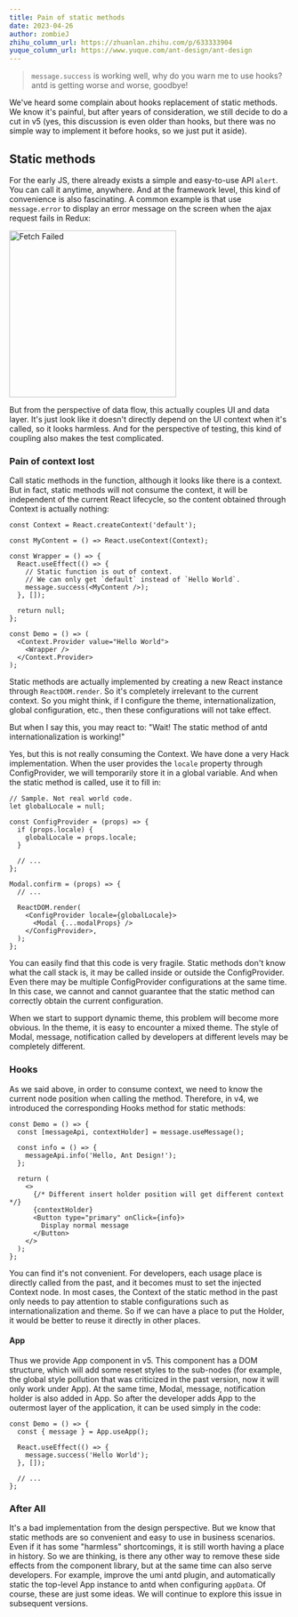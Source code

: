 ```yaml
---
title: Pain of static methods
date: 2023-04-26
author: zombieJ
zhihu_column_url: https://zhuanlan.zhihu.com/p/633333904
yuque_column_url: https://www.yuque.com/ant-design/ant-design
---
```


> `message.success` is working well, why do you warn me to use hooks? antd is getting worse and worse, goodbye!

We've heard some complain about hooks replacement of static methods. We know it's painful, but after years of consideration, we still decide to do a cut in v5 (yes, this discussion is even older than hooks, but there was no simple way to implement it before hooks, so we just put it aside).

## Static methods

For the early JS, there already exists a simple and easy-to-use API `alert`. You can call it anytime, anywhere. And at the framework level, this kind of convenience is also fascinating. A common example is that use `message.error` to display an error message on the screen when the ajax request fails in Redux:

<img width="300" alt="Fetch Failed" src="https://user-images.githubusercontent.com/5378891/234574678-44b12d00-9318-4ff9-b234-08129c82fc78.png" />

But from the perspective of data flow, this actually couples UI and data layer. It's just look like it doesn't directly depend on the UI context when it's called, so it looks harmless. And for the perspective of testing, this kind of coupling also makes the test complicated.

### Pain of context lost

Call static methods in the function, although it looks like there is a context. But in fact, static methods will not consume the context, it will be independent of the current React lifecycle, so the content obtained through Context is actually nothing:

```tsx
const Context = React.createContext('default');

const MyContent = () => React.useContext(Context);

const Wrapper = () => {
  React.useEffect(() => {
    // Static function is out of context.
    // We can only get `default` instead of `Hello World`.
    message.success(<MyContent />);
  }, []);

  return null;
};

const Demo = () => (
  <Context.Provider value="Hello World">
    <Wrapper />
  </Context.Provider>
);
```

Static methods are actually implemented by creating a new React instance through `ReactDOM.render`. So it's completely irrelevant to the current context. So you might think, if I configure the theme, internationalization, global configuration, etc., then these configurations will not take effect.

But when I say this, you may react to: "Wait! The static method of antd internationalization is working!"

Yes, but this is not really consuming the Context. We have done a very Hack implementation. When the user provides the `locale` property through ConfigProvider, we will temporarily store it in a global variable. And when the static method is called, use it to fill in:

```tsx
// Sample. Not real world code.
let globalLocale = null;

const ConfigProvider = (props) => {
  if (props.locale) {
    globalLocale = props.locale;
  }

  // ...
};

Modal.confirm = (props) => {
  // ...

  ReactDOM.render(
    <ConfigProvider locale={globalLocale}>
      <Modal {...modalProps} />
    </ConfigProvider>,
  );
};
```

You can easily find that this code is very fragile. Static methods don't know what the call stack is, it may be called inside or outside the ConfigProvider. Even there may be multiple ConfigProvider configurations at the same time. In this case, we cannot and cannot guarantee that the static method can correctly obtain the current configuration.

When we start to support dynamic theme, this problem will become more obvious. In the theme, it is easy to encounter a mixed theme. The style of Modal, message, notification called by developers at different levels may be completely different.

### Hooks

As we said above, in order to consume context, we need to know the current node position when calling the method. Therefore, in v4, we introduced the corresponding Hooks method for static methods:

```tsx
const Demo = () => {
  const [messageApi, contextHolder] = message.useMessage();

  const info = () => {
    messageApi.info('Hello, Ant Design!');
  };

  return (
    <>
      {/* Different insert holder position will get different context */}
      {contextHolder}
      <Button type="primary" onClick={info}>
        Display normal message
      </Button>
    </>
  );
};
```

You can find it's not convenient. For developers, each usage place is directly called from the past, and it becomes must to set the injected Context node. In most cases, the Context of the static method in the past only needs to pay attention to stable configurations such as internationalization and theme. So if we can have a place to put the Holder, it would be better to reuse it directly in other places.

#### App

Thus we provide App component in v5. This component has a DOM structure, which will add some reset styles to the sub-nodes (for example, the global style pollution that was criticized in the past version, now it will only work under App). At the same time, Modal, message, notification holder is also added in App. So after the developer adds App to the outermost layer of the application, it can be used simply in the code:

```tsx
const Demo = () => {
  const { message } = App.useApp();

  React.useEffect(() => {
    message.success('Hello World');
  }, []);

  // ...
};
```

### After All

It's a bad implementation from the design perspective. But we know that static methods are so convenient and easy to use in business scenarios. Even if it has some "harmless" shortcomings, it is still worth having a place in history. So we are thinking, is there any other way to remove these side effects from the component library, but at the same time can also serve developers. For example, improve the umi antd plugin, and automatically static the top-level App instance to antd when configuring `appData`. Of course, these are just some ideas. We will continue to explore this issue in subsequent versions.
